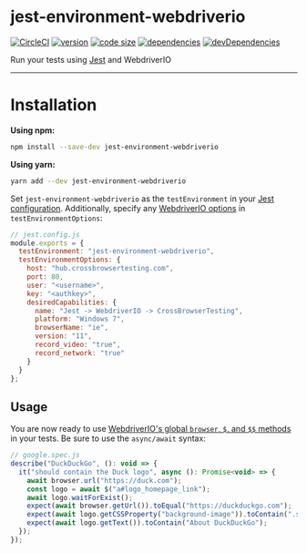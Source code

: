 # jest-environment-webdriverio

[![CircleCI](https://circleci.com/gh/iiroj/jest-environment-webdriverio.svg?style=shield)](https://circleci.com/gh/iiroj/jest-environment-webdriverio)
[![version](https://img.shields.io/npm/v/jest-environment-webdriverio.svg)](https://www.npmjs.com/package/jest-environment-webdriverio)
[![code size](https://img.shields.io/github/languages/code-size/iiroj/jest-environment-webdriverio.svg)](https://github.com/iiroj/jest-environment-webdriverio)
[![dependencies](https://img.shields.io/david/iiroj/jest-environment-webdriverio.svg)](https://github.com/iiroj/jest-environment-webdriverio/blob/master/package.json)
[![devDependencies](https://img.shields.io/david/dev/iiroj/jest-environment-webdriverio.svg)](https://github.com/iiroj/jest-environment-webdriverio/blob/master/package.json)

Run your tests using [Jest](https://jestjs.io) and WebdriverIO

---

# Installation

**Using npm:**
```sh
npm install --save-dev jest-environment-webdriverio
```

**Using yarn:**
```sh
yarn add --dev jest-environment-webdriverio
```

Set `jest-environment-webdriverio` as the `testEnvironment` in your [Jest configuration](https://jestjs.io/docs/en/configuration). Additionally, specify any [WebdriverIO options](https://webdriver.io/docs/options.html) in `testEnvironmentOptions`:

```js
// jest.config.js
module.exports = {
  testEnvironment: "jest-environment-webdriverio",
  testEnvironmentOptions: {
    host: "hub.crossbrowsertesting.com",
    port: 80,
    user: "<username>",
    key: "<authkey>",
    desiredCapabilities: {
      name: "Jest -> WebdriverIO -> CrossBrowserTesting",
      platform: "Windows 7",
      browserName: "ie",
      version: "11",
      record_video: "true",
      record_network: "true"
    }
  }
};
```

## Usage

You are now ready to use [WebdriverIO's global `browser`, `$`, and `$$` methods](https://webdriver.io/docs/api.html) in your tests. Be sure to use the `async/await` syntax:

```js
// google.spec.js
describe("DuckDuckGo", (): void => {
  it("should contain the Duck logo", async (): Promise<void> => {
    await browser.url("https://duck.com");
    const logo = await $("a#logo_homepage_link");
    await logo.waitForExist();
    expect(await browser.getUrl()).toEqual("https://duckduckgo.com");
    expect(await logo.getCSSProperty("background-image")).toContain(".svg");
    expect(await logo.getText()).toContain("About DuckDuckGo");
  });
});
```
